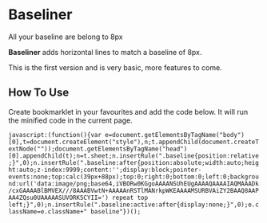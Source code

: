 Baseliner
======

All your baseline are belong to 8px

**Baseliner** adds horizontal lines to match a baseline of 8px.

This is the first version and is very basic, more features to come.


## How To Use 

Create bookmarklet in your favourites and add the code below. It will run the minified code in the current page.

``javascript:(function(){var e=document.getElementsByTagName("body")[0],t=document.createElement("style"),n;t.appendChild(document.createTextNode(""));document.getElementsByTagName("head")[0].appendChild(t);n=t.sheet;n.insertRule(".baseline{position:relative;}",0);n.insertRule(".baseline:after{position:absolute;width:auto;height:auto;z-index:9999;content:'';display:block;pointer-events:none;top:calc(39px+88px);top:0;right:0;bottom:0;left:0;background:url('data:image/png;base64,iVBORw0KGgoAAAANSUhEUgAAAAQAAAAIAQMAAADk/cxGAAAABlBMVEX///8AAABVwtN+AAAAAnRSTlMANrkpWKEAAAAMSURBVAiZY2BAAQ8AAPAA4ZQsu0UAAAAASUVORK5CYII=') repeat top left;}",0);n.insertRule(".baseline:active:after{display:none;}",0);e.className=e.className+" baseline"})();``


